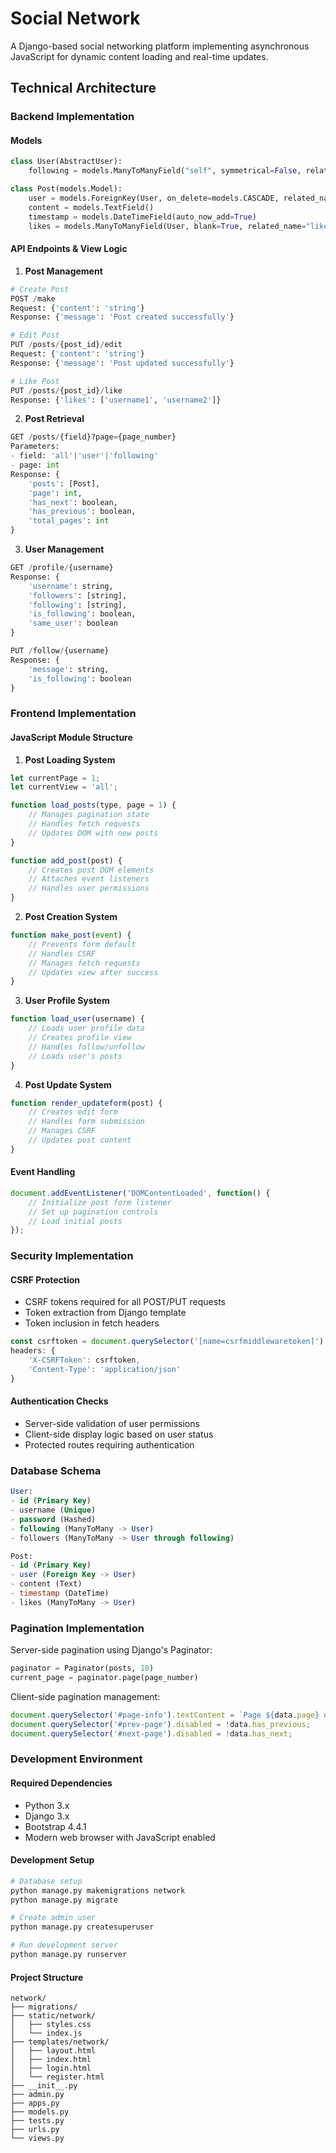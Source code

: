 # Social Network

A Django-based social networking platform implementing asynchronous JavaScript for dynamic content loading and real-time updates.

## Technical Architecture

### Backend Implementation

#### Models
```python
class User(AbstractUser):
    following = models.ManyToManyField("self", symmetrical=False, related_name="followers")

class Post(models.Model):
    user = models.ForeignKey(User, on_delete=models.CASCADE, related_name="posts")
    content = models.TextField()
    timestamp = models.DateTimeField(auto_now_add=True)
    likes = models.ManyToManyField(User, blank=True, related_name="liked_posts")
```

#### API Endpoints & View Logic

1. **Post Management**
```python
# Create Post
POST /make
Request: {'content': 'string'}
Response: {'message': 'Post created successfully'}

# Edit Post
PUT /posts/{post_id}/edit
Request: {'content': 'string'}
Response: {'message': 'Post updated successfully'}

# Like Post
PUT /posts/{post_id}/like
Response: {'likes': ['username1', 'username2']}
```

2. **Post Retrieval**
```python
GET /posts/{field}?page={page_number}
Parameters:
- field: 'all'|'user'|'following'
- page: int
Response: {
    'posts': [Post],
    'page': int,
    'has_next': boolean,
    'has_previous': boolean,
    'total_pages': int
}
```

3. **User Management**
```python
GET /profile/{username}
Response: {
    'username': string,
    'followers': [string],
    'following': [string],
    'is_following': boolean,
    'same_user': boolean
}

PUT /follow/{username}
Response: {
    'message': string,
    'is_following': boolean
}
```

### Frontend Implementation

#### JavaScript Module Structure

1. **Post Loading System**
```javascript
let currentPage = 1;
let currentView = 'all';

function load_posts(type, page = 1) {
    // Manages pagination state
    // Handles fetch requests
    // Updates DOM with new posts
}

function add_post(post) {
    // Creates post DOM elements
    // Attaches event listeners
    // Handles user permissions
}
```

2. **Post Creation System**
```javascript
function make_post(event) {
    // Prevents form default
    // Handles CSRF
    // Manages fetch requests
    // Updates view after success
}
```

3. **User Profile System**
```javascript
function load_user(username) {
    // Loads user profile data
    // Creates profile view
    // Handles follow/unfollow
    // Loads user's posts
}
```

4. **Post Update System**
```javascript
function render_updateform(post) {
    // Creates edit form
    // Handles form submission
    // Manages CSRF
    // Updates post content
}
```

#### Event Handling
```javascript
document.addEventListener('DOMContentLoaded', function() {
    // Initialize post form listener
    // Set up pagination controls
    // Load initial posts
});
```

### Security Implementation

#### CSRF Protection
- CSRF tokens required for all POST/PUT requests
- Token extraction from Django template
- Token inclusion in fetch headers

```javascript
const csrftoken = document.querySelector('[name=csrfmiddlewaretoken]').value;
headers: {
    'X-CSRFToken': csrftoken,
    'Content-Type': 'application/json'
}
```

#### Authentication Checks
- Server-side validation of user permissions
- Client-side display logic based on user status
- Protected routes requiring authentication

### Database Schema

```sql
User:
- id (Primary Key)
- username (Unique)
- password (Hashed)
- following (ManyToMany -> User)
- followers (ManyToMany -> User through following)

Post:
- id (Primary Key)
- user (Foreign Key -> User)
- content (Text)
- timestamp (DateTime)
- likes (ManyToMany -> User)
```

### Pagination Implementation

Server-side pagination using Django's Paginator:
```python
paginator = Paginator(posts, 10)
current_page = paginator.page(page_number)
```

Client-side pagination management:
```javascript
document.querySelector('#page-info').textContent = `Page ${data.page} of ${data.total_pages}`;
document.querySelector('#prev-page').disabled = !data.has_previous;
document.querySelector('#next-page').disabled = !data.has_next;
```

### Development Environment

#### Required Dependencies
- Python 3.x
- Django 3.x
- Bootstrap 4.4.1
- Modern web browser with JavaScript enabled

#### Development Setup
```bash
# Database setup
python manage.py makemigrations network
python manage.py migrate

# Create admin user
python manage.py createsuperuser

# Run development server
python manage.py runserver
```

#### Project Structure
```
network/
├── migrations/
├── static/network/
│   ├── styles.css
│   └── index.js
├── templates/network/
│   ├── layout.html
│   ├── index.html
│   ├── login.html
│   └── register.html
├── __init__.py
├── admin.py
├── apps.py
├── models.py
├── tests.py
├── urls.py
└── views.py
```
